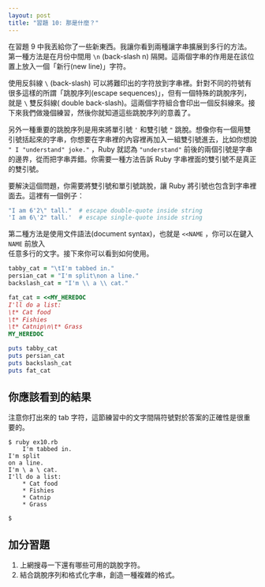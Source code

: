 ```yaml
---
layout: post
title: "習題 10: 那是什麼？"
---
```

在習題 9 中我丟給你了一些新東西。我讓你看到兩種讓字串擴展到多行的方法。第一種方法是在月份中間用 `\n` (back-slash n) 隔開。這兩個字串的作用是在該位置上放入一個「新行(new line)」字符。

使用反斜線 `\` (back-slash) 可以將難印出的字符放到字串裡。針對不同的符號有很多這樣的所謂「跳脫序列(escape sequences)」，但有一個特殊的跳脫序列，就是 `\` 雙反斜線( double back-slash)。這兩個字符組合會印出一個反斜線來。接下來我們做幾個練習，然後你就知道這些跳脫序列的意義了。

另外一種重要的跳脫序列是用來將單引號 `'` 和雙引號 `"` 跳脫。想像你有一個用雙引號括起來的字串，你想要在字串裡的內容裡再加入一組雙引號進去，比如你想說 `" I "understand" joke."` ，Ruby 就認為 `"understand"` 前後的兩個引號是字串的邊界，從而把字串弄錯。你需要一種方法告訴 Ruby 字串裡面的雙引號不是真正的雙引號。

要解決這個問題，你需要將雙引號和單引號跳脫，讓 Ruby 將引號也包含到字串裡面去。這裡有一個例子：

```ruby
"I am 6'2\" tall."  # escape double-quote inside string
'I am 6\'2" tall.'  # escape single-quote inside string
```

第二種方法是使用文件語法(document syntax)，也就是 `<<NAME` ，你可以在鍵入 `NAME` 前放入\
任意多行的文字。接下來你可以看到如何使用。

```ruby
tabby_cat = "\tI'm tabbed in."
persian_cat = "I'm split\non a line."
backslash_cat = "I'm \\ a \\ cat."

fat_cat = <<MY_HEREDOC
I'll do a list:
\t* Cat food
\t* Fishies
\t* Catnip\n\t* Grass
MY_HEREDOC

puts tabby_cat
puts persian_cat
puts backslash_cat
puts fat_cat
```

## 你應該看到的結果

注意你打出來的 tab 字符，這節練習中的文字間隔符號對於答案的正確性是很重要的。

    $ ruby ex10.rb
    	I'm tabbed in.
    I'm split
    on a line.
    I'm \ a \ cat.
    I'll do a list:
    	* Cat food
    	* Fishies
    	* Catnip
    	* Grass
    
    $

## 加分習題

1. 上網搜尋一下還有哪些可用的跳脫字符。
2. 結合跳脫序列和格式化字串，創造一種複雜的格式。
